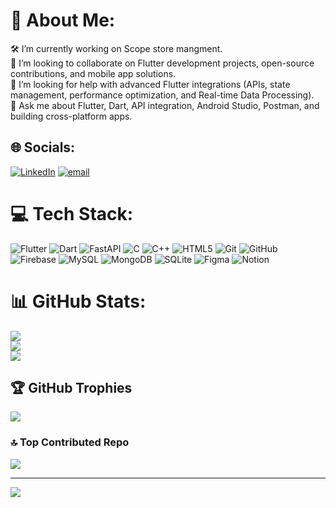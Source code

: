 # 💫 About Me:
🛠️ I’m currently working on Scope store mangment.<br>🤝 I’m looking to collaborate on Flutter development projects, open-source contributions, and mobile app solutions.<br>👐 I’m looking for help with advanced Flutter integrations (APIs, state management, performance optimization, and Real-time Data Processing).<br>💬 Ask me about Flutter, Dart, API integration, Android Studio, Postman, and building cross-platform apps.


## 🌐 Socials:
[![LinkedIn](https://img.shields.io/badge/LinkedIn-%230077B5.svg?logo=linkedin&logoColor=white)](https://linkedin.com/in/yashpathar) [![email](https://img.shields.io/badge/Email-D14836?logo=gmail&logoColor=white)](mailto:patharyash@gmail.com) 

# 💻 Tech Stack:
![Flutter](https://img.shields.io/badge/Flutter-%2302569B.svg?style=for-the-badge&logo=Flutter&logoColor=white) ![Dart](https://img.shields.io/badge/dart-%230175C2.svg?style=for-the-badge&logo=dart&logoColor=white) ![FastAPI](https://img.shields.io/badge/FastAPI-005571?style=for-the-badge&logo=fastapi) ![C](https://img.shields.io/badge/c-%2300599C.svg?style=for-the-badge&logo=c&logoColor=white) ![C++](https://img.shields.io/badge/c++-%2300599C.svg?style=for-the-badge&logo=c%2B%2B&logoColor=white) ![HTML5](https://img.shields.io/badge/html5-%23E34F26.svg?style=for-the-badge&logo=html5&logoColor=white) ![Git](https://img.shields.io/badge/git-%23F05033.svg?style=for-the-badge&logo=git&logoColor=white) ![GitHub](https://img.shields.io/badge/github-%23121011.svg?style=for-the-badge&logo=github&logoColor=white) ![Firebase](https://img.shields.io/badge/firebase-%23039BE5.svg?style=for-the-badge&logo=firebase) ![MySQL](https://img.shields.io/badge/mysql-4479A1.svg?style=for-the-badge&logo=mysql&logoColor=white) ![MongoDB](https://img.shields.io/badge/MongoDB-%234ea94b.svg?style=for-the-badge&logo=mongodb&logoColor=white) ![SQLite](https://img.shields.io/badge/sqlite-%2307405e.svg?style=for-the-badge&logo=sqlite&logoColor=white) ![Figma](https://img.shields.io/badge/figma-%23F24E1E.svg?style=for-the-badge&logo=figma&logoColor=white) ![Notion](https://img.shields.io/badge/Notion-%23000000.svg?style=for-the-badge&logo=notion&logoColor=white)

# 📊 GitHub Stats:
![](https://github-readme-stats.vercel.app/api?username=patharyash&theme=dark&hide_border=false&include_all_commits=false&count_private=false)<br/>
![](https://nirzak-streak-stats.vercel.app/?user=patharyash&theme=dark&hide_border=false)<br/>
![](https://github-readme-stats.vercel.app/api/top-langs/?username=patharyash&theme=dark&hide_border=false&include_all_commits=false&count_private=false&layout=compact)

## 🏆 GitHub Trophies
![](https://github-profile-trophy.vercel.app/?username=patharyash&theme=radical&no-frame=false&no-bg=false&margin-w=4)

### 🔝 Top Contributed Repo
![](https://github-contributor-stats.vercel.app/api?username=patharyash&limit=5&theme=dark&combine_all_yearly_contributions=true)

---
[![](https://visitcount.itsvg.in/api?id=patharyash&icon=1&color=1)](https://visitcount.itsvg.in)

<!-- Proudly created with GPRM ( https://gprm.itsvg.in ) -->
